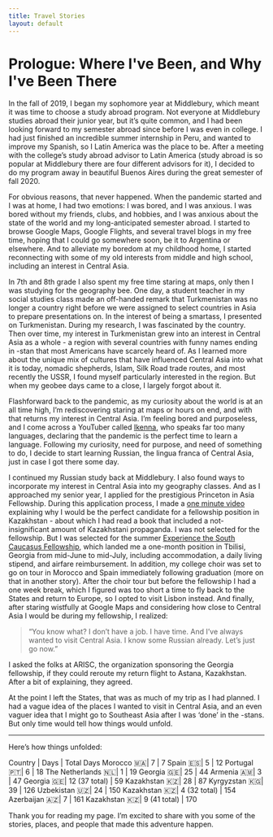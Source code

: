 ```yaml
---
title: Travel Stories
layout: default
---
```


# Prologue: Where I've Been, and Why I've Been There

In the fall of 2019, I began my sophomore year at Middlebury, which meant it was time to choose a study abroad program. Not everyone at Middlebury studies abroad their junior year, but it’s quite common, and I had been looking forward to my semester abroad since before I was even in college. I had just finished an incredible summer internship in Peru, and wanted to improve my Spanish, so I Latin America was the place to be. After a meeting with the college’s study abroad advisor to Latin America (study abroad is so popular at Middlebury there are four different advisors for it), I decided to do my program away in beautiful Buenos Aires during the great semester of fall 2020.

For obvious reasons, that never happened. When the pandemic started and I was at home, I had two emotions: I was bored, and I was anxious. I was bored without my friends, clubs, and hobbies, and I was anxious about the state of the world and my long-anticipated semester abroad. I started to browse Google Maps, Google Flights, and several travel blogs in my free time, hoping that I could go somewhere soon, be it to Argentina or elsewhere. And to alleviate my boredom at my childhood home, I started reconnecting with some of my old interests from middle and high school, including an interest in Central Asia.

In 7th and 8th grade I also spent my free time staring at maps, only then I was studying for the geography bee. One day, a student teacher in my social studies class made an off-handed remark that Turkmenistan was no longer a country right before we were assigned to select countries in Asia to prepare presentations on. In the interest of being a smartass, I presented on Turkmenistan. During my research, I was fascinated by the country. Then over time, my interest in Turkmenistan grew into an interest in Central Asia as a whole - a region with several countries with funny names ending in -stan that most Americans have scarcely heard of. As I learned more about the unique mix of cultures that have influenced Central Asia into what it is today, nomadic shepherds, Islam, Silk Road trade routes, and most recently the USSR, I found myself particularly interested in the region. But when my geobee days came to a close, I largely forgot about it.

Flashforward back to the pandemic, as my curiosity about the world is at an all time high, I’m rediscovering staring at maps or hours on end, and with that returns my interest in Central Asia. I’m feeling bored and purposeless, and I come across a YouTuber called [Ikenna](https://www.youtube.com/watch?v=Qbpxal0i_5w), who speaks far too many languages, declaring that the pandemic is the perfect time to learn a language. Following my curiosity, need for purpose, and need of something to do, I decide to start learning Russian, the lingua franca of Central Asia, just in case I got there some day.

I continued my Russian study back at Middlebury. I also found ways to incorporate my interest in Central Asia into my geography classes. And as I approached my senior year, I applied for the prestigious Princeton in Asia Fellowship. During this application process, I made a [one minute video](https://drive.google.com/file/d/1E9BwuGm14PYY5RVunE7AxvnUpZfpxQnr/view?usp=sharing) explaining why I would be the perfect candidate for a fellowship position in Kazakhstan - about which I had read a book that included a not-insignificant amount of Kazakhstani propaganda. I was not selected for the fellowship. But I was selected for the summer [Experience the South Caucasus Fellowship](https://arisc.org/events/experience-the-south-caucasus-fellowship/), which landed me a one-month position in Tbilisi, Georgia from mid-June to mid-July, including accommodation, a daily living stipend, and airfare reimbursement. In addition, my college choir was set to go on tour in Morocco and Spain immediately following graduation (more on that in another story). After the choir tour but before the fellowship I had a one week break, which I figured was too short a time to fly back to the States and return to Europe, so I opted to visit Lisbon instead. And finally, after staring wistfully at Google Maps and considering how close to Central Asia I would be during my fellowship, I realized:

> “You know what? I don’t have a job. I have time. And I’ve always wanted to visit Central Asia. I know some Russian already. Let’s just go now.”

I asked the folks at ARISC, the organization sponsoring the Georgia fellowship, if they could reroute my return flight to Astana, Kazakhstan. After a bit of explaining, they agreed.

At the point I left the States, that was as much of my trip as I had planned. I had a vague idea of the places I wanted to visit in Central Asia, and an even vaguer idea that I might go to Southeast Asia after I was ‘done’ in the -stans. But only time would tell how things would unfold.

---

Here’s how things unfolded:

Country | Days | Total Days
Morocco 🇲🇦| 7 | 7
Spain 🇪🇸| 5 | 12
Portugal 🇵🇹| 6 | 18
The Netherlands 🇳🇱| 1 | 19
Georgia 🇬🇪| 25 | 44
Armenia 🇦🇲| 3 | 47
Georgia 🇬🇪| 12 (37 total) | 59
Kazakhstan 🇰🇿| 28 | 87
Kyrgyzstan 🇰🇬| 39 | 126
Uzbekistan 🇺🇿| 24 | 150
Kazakhstan 🇰🇿| 4 (32 total) | 154
Azerbaijan 🇦🇿| 7 | 161
Kazakhstan 🇰🇿| 9 (41 total) | 170

Thank you for reading my page. I’m excited to share with you some of the stories, places, and people that made this adventure happen.
